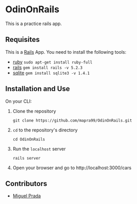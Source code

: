 # OdinOnRails
This is a practice rails app.
## Requisites
This is a [Rails](https://github.com/rails/rails) App. You need to install the following tools:

- [ruby](https://github.com/ruby/ruby)
`sudo apt-get install ruby-full`
- [rails](https://github.com/rails/rails)
`gem install rails -v 5.2.3`
- [sqlite](https://github.com/mackyle/sqlite)
`gem install sqlite3 -v 1.4.1`

## Installation and Use

On your CLI:

1. Clone the repository

   `git clone https://github.com/mapra99/OdinOnRails.git`

2. `cd` to the repository's directory

   `cd OdinOnRails`

3. Run the `localhost` server

   `rails server`

4. Open your browser and go to http://localhost:3000/cars

## Contributors

* [Miguel Prada](https://github.com/mapra99)

